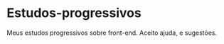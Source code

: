 Estudos-progressivos
====================

Meus estudos progressivos sobre front-end.
Aceito ajuda, e sugestões.
